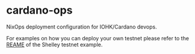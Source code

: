 # cardano-ops

NixOps deployment configuration for IOHK/Cardano devops.

For examples on how you can deploy your own testnet please refer to the
[REAME](examples/shelley-testnet/README.md) of the Shelley testnet example.
